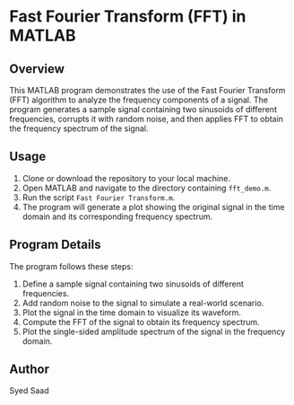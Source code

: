 # Fast Fourier Transform (FFT) in MATLAB

## Overview

This MATLAB program demonstrates the use of the Fast Fourier Transform (FFT) algorithm to analyze the frequency components of a signal. The program generates a sample signal containing two sinusoids of different frequencies, corrupts it with random noise, and then applies FFT to obtain the frequency spectrum of the signal.


## Usage

1. Clone or download the repository to your local machine.
2. Open MATLAB and navigate to the directory containing `fft_demo.m`.
3. Run the script `Fast Fourier Transform.m`.
4. The program will generate a plot showing the original signal in the time domain and its corresponding frequency spectrum.

## Program Details

The program follows these steps:

1. Define a sample signal containing two sinusoids of different frequencies.
2. Add random noise to the signal to simulate a real-world scenario.
3. Plot the signal in the time domain to visualize its waveform.
4. Compute the FFT of the signal to obtain its frequency spectrum.
5. Plot the single-sided amplitude spectrum of the signal in the frequency domain.


## Author

Syed Saad


